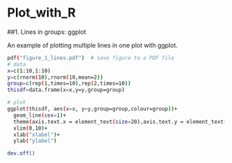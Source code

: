 # Plot_with_R


##1. Lines in groups: ggplot

An example of plotting multiple lines in one plot with ggplot.

```bash
pdf("figure_1_lines.pdf")  # save figure to a PDF file
# data
x=c(1:10,1:10)
y=c(rnorm(10),rnorm(10,mean=2))
group=c(rep(1,times=10),rep(2,times=10))
thisdf=data.frame(x=x,y=y,group=group)

# plot
ggplot(thisdf, aes(x=x, y=y,group=group,colour=group))+
  geom_line(cex=1)+
  theme(axis.text.x = element_text(size=20),axis.text.y = element_text(size=20),axis.title=element_text(size=20))+
  xlim(0,10)+
  xlab("xlabel")+
  ylab("ylabel")

dev.off()

```

